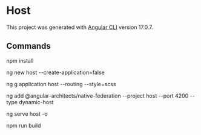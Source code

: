 # Host

This project was generated with [Angular CLI](https://github.com/angular/angular-cli) version 17.0.7.

## Commands
npm install

ng new host --create-application=false

ng g application host --routing --style=scss

ng add @angular-architects/native-federation --project host --port 4200 --type dynamic-host

ng serve host -o

npm run build